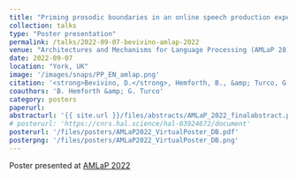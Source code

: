 ```yaml
---
title: "Priming prosodic boundaries in an online speech production experiment"
collection: talks
type: "Poster presentation"
permalink: /talks/2022-09-07-bevivino-amlap-2022
venue: "Architectures and Mechanisms for Language Processing (AMLaP 28)"
date: 2022-09-07
location: "York, UK"
image: '/images/snaps/PP_EN_amlap.png'
citation: '<strong>Bevivino, D.</strong>, Hemforth, B., &amp; Turco, G. (2022). Priming prosodic boundaries in an online speech production experiment. <em>Architectures and Mechanisms for Language Processing (AMLaP 28)</em>. York, UK.'
coauthors: 'B. Hemforth &amp; G. Turco'
category: posters
paperurl: 
abstracturl: '{{ site.url }}/files/abstracts/AMLaP_2022_finalabstract.pdf'
# posterurl: 'https://cnrs.hal.science/hal-03924672/document'
posterurl: '/files/posters/AMLaP2022_VirtualPoster_DB.pdf'
posterpng: '/files/posters/AMLaP2022_VirtualPoster_DB.png'
---
```


Poster presented at [AMLaP 2022](https://amlap2022.york.ac.uk/)

<!-- [![amlap2022 poster]({{ site.url }}/files/posters/AMLaP2022_VirtualPoster_DB.png)]({{ site.url }}/files/posters/AMLaP2022_VirtualPoster_DB.pdf) -->

<!-- <a href="{{ site.url }}/files/posters/AMLaP2022_VirtualPoster_DB.pdf" target="_blank">
  <img src="{{ site.url }}/files/posters/AMLaP2022_VirtualPoster_DB.png" style="max-width:50%;">
</a> -->